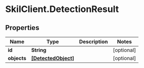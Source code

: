 # SkilClient.DetectionResult

## Properties

Name | Type | Description | Notes
------------ | ------------- | ------------- | -------------
**id** | **String** |  | [optional] 
**objects** | [**[DetectedObject]**](DetectedObject.md) |  | [optional] 


